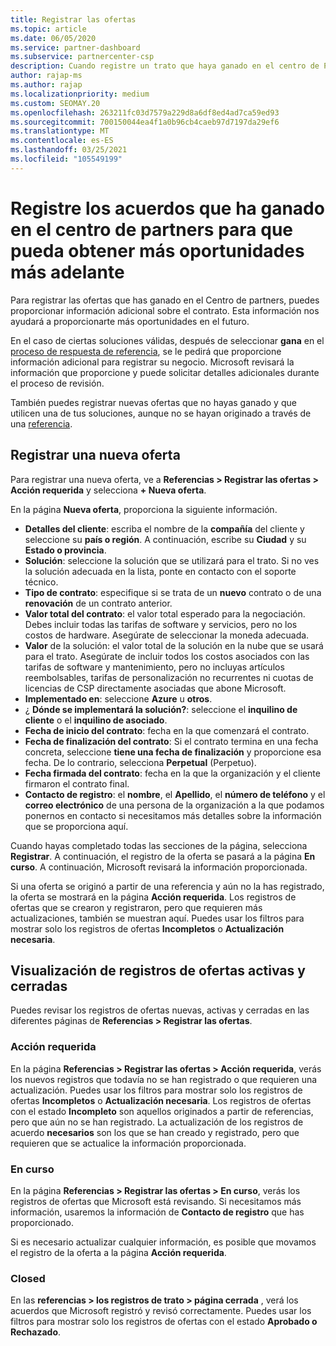 ```yaml
---
title: Registrar las ofertas
ms.topic: article
ms.date: 06/05/2020
ms.service: partner-dashboard
ms.subservice: partnercenter-csp
description: Cuando registre un trato que haya ganado en el centro de Partners, ayudará a Microsoft a proporcionarle más oportunidades en el futuro.
author: rajap-ms
ms.author: rajap
ms.localizationpriority: medium
ms.custom: SEOMAY.20
ms.openlocfilehash: 263211fc03d7579a229d8a6df8ed4ad7ca59ed93
ms.sourcegitcommit: 700150044ea4f1a0b96cb4caeb97d7197da29ef6
ms.translationtype: MT
ms.contentlocale: es-ES
ms.lasthandoff: 03/25/2021
ms.locfileid: "105549199"
---
```

# <a name="register-deals-youve-won-in-partner-center-so-you-can-get-more-opportunities-later"></a>Registre los acuerdos que ha ganado en el centro de partners para que pueda obtener más oportunidades más adelante

Para registrar las ofertas que has ganado en el Centro de partners, puedes proporcionar información adicional sobre el contrato. Esta información nos ayudará a proporcionarte más oportunidades en el futuro.

En el caso de ciertas soluciones válidas, después de seleccionar **gana** en el [proceso de respuesta de referencia](manage-leads.md), se le pedirá que proporcione información adicional para registrar su negocio. Microsoft revisará la información que proporcione y puede solicitar detalles adicionales durante el proceso de revisión.

También puedes registrar nuevas ofertas que no hayas ganado y que utilicen una de tus soluciones, aunque no se hayan originado a través de una [referencia](referrals.md). 

## <a name="register-a-new-deal"></a>Registrar una nueva oferta

Para registrar una nueva oferta, ve a **Referencias > Registrar las ofertas > Acción requerida** y selecciona **+ Nueva oferta**.

En la página **Nueva oferta**, proporciona la siguiente información.

- **Detalles del cliente**: escriba el nombre de la **compañía** del cliente y seleccione su **país o región**. A continuación, escribe su **Ciudad** y su **Estado o provincia**.
- **Solución**: seleccione la solución que se utilizará para el trato. Si no ves la solución adecuada en la lista, ponte en contacto con el soporte técnico.
- **Tipo de contrato**: especifique si se trata de un **nuevo** contrato o de una **renovación** de un contrato anterior.
- **Valor total del contrato**: el valor total esperado para la negociación. Debes incluir todas las tarifas de software y servicios, pero no los costos de hardware. Asegúrate de seleccionar la moneda adecuada.
- **Valor** de la solución: el valor total de la solución en la nube que se usará para el trato. Asegúrate de incluir todos los costos asociados con las tarifas de software y mantenimiento, pero no incluyas artículos reembolsables, tarifas de personalización no recurrentes ni cuotas de licencias de CSP directamente asociadas que abone Microsoft.
- **Implementado en**: seleccione **Azure** u **otros**.
- ¿ **Dónde se implementará la solución?**: seleccione el **inquilino de cliente** o el **inquilino de asociado**.
- **Fecha de inicio del contrato**: fecha en la que comenzará el contrato.
- **Fecha de finalización del contrato**: Si el contrato termina en una fecha concreta, seleccione **tiene una fecha de finalización** y proporcione esa fecha. De lo contrario, selecciona **Perpetual** (Perpetuo).
- **Fecha firmada del contrato**: fecha en la que la organización y el cliente firmaron el contrato final.
- **Contacto de registro**: el **nombre**, el **Apellido**, el **número de teléfono** y el **correo electrónico** de una persona de la organización a la que podamos ponernos en contacto si necesitamos más detalles sobre la información que se proporciona aquí.

Cuando hayas completado todas las secciones de la página, selecciona **Registrar**. A continuación, el registro de la oferta se pasará a la página **En curso**. A continuación, Microsoft revisará la información proporcionada.

Si una oferta se originó a partir de una referencia y aún no la has registrado, la oferta se mostrará en la página **Acción requerida**. Los registros de ofertas que se crearon y registraron, pero que requieren más actualizaciones, también se muestran aquí. Puedes usar los filtros para mostrar solo los registros de ofertas **Incompletos** o **Actualización necesaria**.

## <a name="viewing-active-and-closed-deal-registrations"></a>Visualización de registros de ofertas activas y cerradas

Puedes revisar los registros de ofertas nuevas, activas y cerradas en las diferentes páginas de **Referencias > Registrar las ofertas**.

### <a name="action-required"></a>Acción requerida

En la página **Referencias > Registrar las ofertas > Acción requerida**, verás los nuevos registros que todavía no se han registrado o que requieren una actualización. Puedes usar los filtros para mostrar solo los registros de ofertas **Incompletos** o **Actualización necesaria**. Los registros de ofertas con el estado **Incompleto** son aquellos originados a partir de referencias, pero que aún no se han registrado. La actualización de los registros de acuerdo **necesarios** son los que se han creado y registrado, pero que requieren que se actualice la información proporcionada.

### <a name="in-progress"></a>En curso

En la página **Referencias > Registrar las ofertas > En curso**, verás los registros de ofertas que Microsoft está revisando. Si necesitamos más información, usaremos la información de **Contacto de registro** que has proporcionado.

Si es necesario actualizar cualquier información, es posible que movamos el registro de la oferta a la página **Acción requerida**.

### <a name="closed"></a>Closed

En las **referencias > los registros de trato > página cerrada** , verá los acuerdos que Microsoft registró y revisó correctamente. Puedes usar los filtros para mostrar solo los registros de ofertas con el estado **Aprobado **o** Rechazado**.

